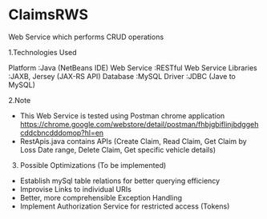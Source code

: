 # ClaimsRWS
Web Service which performs CRUD operations

1.Technologies Used

Platform    :Java (NetBeans IDE)
Web Service :RESTful Web Service
Libraries   :JAXB, Jersey (JAX-RS API)
Database    :MySQL
Driver      :JDBC (Jave to MySQL)

2.Note

- This Web Service is tested using Postman chrome application    https://chrome.google.com/webstore/detail/postman/fhbjgbiflinjbdggehcddcbncdddomop?hl=en
- RestApis.java contains APIs (Create Claim, Read Claim, Get Claim by Loss Date range, Delete Claim, Get specific vehicle details)

3. Possible Optimizations (To be implemented)
- Establish mySql table relations for better querying efficiency
- Improvise Links to individual URIs
- Better, more comprehensible Exception Handling
- Implement Authorization Service for restricted access (Tokens)

